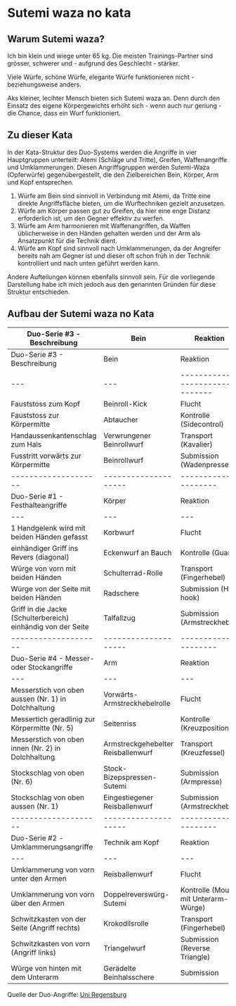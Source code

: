 # Sutemi waza no kata

## Warum Sutemi waza?

Ich bin klein und wiege unter 65 kg. Die meisten Trainings-Partner sind grösser, schwerer und - aufgrund des Geschlecht - stärker.

Viele Würfe, schöne Würfe, elegante Würfe funktionieren nicht - beziehungsweise anders.

Aks kleiner, lecihter Mensch bieten sich Sutemi waza an. Denn durch den Einsatz des eigene Körpergewichts erhöht sich - wenn auch nur geriung - die Chance, dass ein Wurf funktioniert.

## Zu dieser Kata

In der Kata-Struktur des Duo-Systems werden die Angriffe in vier Hauptgruppen unterteilt: Atemi (Schläge und Tritte), Greifen, Waffenangriffe und Umklammerungen. Diesen Angriffsgruppen werden Sutemi-Waza (Opferwürfe) gegenübergestellt, die den Zielbereichen Bein, Körper, Arm und Kopf entsprechen.

1. Würfe am Bein sind sinnvoll in Verbindung mit Atemi, da Tritte eine direkte Angriffsfläche bieten, um die Wurftechniken gezielt anzusetzen.
2. Würfe am Körper passen gut zu Greifen, da hier eine enge Distanz erforderlich ist, um den Gegner effektiv zu werfen.
3. Würfe am Arm harmonieren mit Waffenangriffen, da Waffen üblicherweise in den Händen gehalten werden und der Arm als Ansatzpunkt für die Technik dient.
4. Würfe am Kopf sind sinnvoll nach Umklammerungen, da der Angreifer bereits nah am Gegner ist und dieser oft schon früh in der Technik kontrolliert und nach unten geführt werden kann.

Andere Aufteilungen können ebenfalls sinnvoll sein. Für die vorliegende Darstellung habe ich mich jedoch aus den genannten Gründen für diese Struktur entschieden.

## Aufbau der Sutemi waza no Kata

| Duo-Serie #3 - Beschreibung                                  | Bein                               | Reaktion                             |
|--------------------------------------------------------------|------------------------------------|--------------------------------------|
| Duo-Serie #3 - Beschreibung                                  | Bein                               | Reaktion                             |
| ---                                                          | ---                                | -------------------------------      |
| Fauststoss zum Kopf                                          | Beinroll-Kick                      | Flucht                               |
| Fauststoss zur Körpermitte                                   | Abtaucher                          | Kontrolle (Sidecontrol)              |
| Handaussenkantenschlag zum Hals                              | Verwrungener Beinrollwurf          | Transport (Kavalier)                 |
| Fusstritt vorwärts zur Körpermitte                           | Beinrollwurf                       | Submission (Wadenpresse)             |
| --------------------                                         | --------------------               | --------------------                 |
| Duo-Serie #1 - Festhalteangriffe                             | Körper                             | Reaktion                             |
| ---                                                          | ---                                | ---                                  |
| 1 Handgelenk wird mit beiden Händen gefasst                  | Korbwurf                           | Flucht                               |
| einhändiger Griff ins Revers (diagonal)                      | Eckenwurf an Bauch                 | Kontrolle (Guard)                    |
| Würge von vorn mit beiden Händen                             | Schulterrad-Rolle                  | Transport (Fingerhebel)              |
| Würge von der Seite mit beiden Händen                        | Radschere                          | Submission (Heel hook)               |
| Griff in die Jacke (Schulterbereich) einhändig von der Seite | Talfallzug                         | Submission (Armstreckhebel)          |
| --------------------                                         | --------------------               | --------------------                 |
| Duo-Serie #4 - Messer- oder Stockangriffe                    | Arm                                | Reaktion                             |
| ---                                                          | ---                                | ---                                  |
| Messerstich von oben aussen (Nr. 1) in Dolchhaltung          | Vorwärts-Armstreckhebelrolle       | Flucht                               |
| Messertich geradlinig zur Körpermitte (Nr. 5)                | Seitenriss                         | Kontrolle (Kreuzposition)            |
| Messerstich von oben innen (Nr. 2) in Dolchhaltung           | Armstreckgehebelter Reisballenwurf | Transport (Kreuzfessel)              |
| Stockschlag  von oben (Nr. 6)                                | Stock-Bizepspressen-Sutemi         | Submission (Armpresse)               |
| Stockschlag von oben aussen (Nr. 1)                          | Eingestiegener Reisballenwurf      | Submission (Armstreckhebel)          |
| --------------------                                         | --------------------               | --------------------                 |
| Duo-Serie #2 -Umklammerungsangriffe                          | Technik am Kopf                    | Reaktion                             |
| ---                                                          | ---                                | ---                                  |
| Umklammerung von vorn unter den Armen                        | Reisballenwurf                     | Flucht                               |
| Umklammerung von vorn über den Armen                         | Doppelreverswürg-Sutemi            | Kontrolle (Mount mit Unterarm-Würge) |
| Schwitzkasten von der Seite (Angriff rechts)                 | Krokodilsrolle                     | Transport (Fingerhebel)              |
| Schwitzkasten von vorn (Angriff links)                       | Triangelwurf                       | Submission (Reverse Triangle)        |
| Würge von hinten mit dem Unterarm                            | Gerädelte Beinhalsschere           | Submission                           |

Quelle der Duo-Angriffe: <a href="https://homepages.uni-regensburg.de/~fup08039/jujutsu/Duo.html">Uni Regensburg</a>

